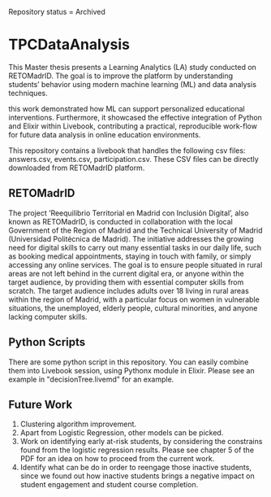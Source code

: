 Repository status = Archived

# TPCDataAnalysis

This Master thesis presents a Learning Analytics (LA) study conducted on RETOMadrID. The goal is to improve the platform by understanding students’ behavior using modern machine learning (ML) and data analysis techniques.

this work demonstrated how ML can support personalized educational interventions. Furthermore, it showcased the effective integration of Python and Elixir within Livebook, contributing a practical, reproducible work-flow for future data analysis in online education environments.

This repository contains a livebook that handles the following csv files: answers.csv, events.csv, participation.csv. These CSV files can be directly downloaded from RETOMadrID platform.

## RETOMadrID
The project ’Reequilibrio Territorial en Madrid con Inclusión Digital’, also known as RETOMadrID, is conducted in collaboration with the local Government of the Region of Madrid and the Technical University of Madrid (Universidad Politécnica de Madrid). The initiative addresses the growing need for digital skills to carry out many essential tasks in our daily life, such as booking medical appointments, staying in touch with family, or simply accessing any online services. The goal is to ensure people situated in rural areas are not left behind in the current digital era, or anyone within the target audience, by providing them with essential computer skills from scratch. The target audience includes adults over 18 living in rural areas within the region of Madrid, with a particular focus on women in vulnerable situations, the unemployed, elderly people, cultural minorities, and anyone lacking computer skills.

## Python Scripts
There are some python script in this repository. You can easily combine them into Livebook session, using Pythonx module in Elixir. Please see an example in "decisionTree.livemd" for an example.

## Future Work
1. Clustering algorithm improvement.
2. Apart from Logistic Regression, other models can be picked.
3. Work on identifying early at-risk students, by considering the constrains found from the logistic regression results. Please see chapter 5 of the PDF for an idea on how to proceed from the current work.
4. Identify what can be do in order to reengage those inactive students, since we found out how inactive students brings a negative impact on student engagement and student course completion.


